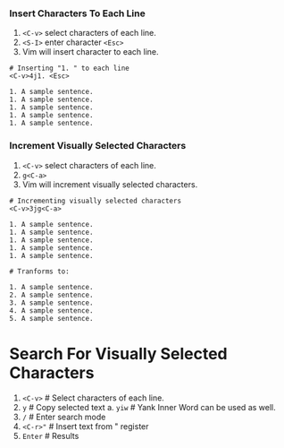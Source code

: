 ### Insert Characters To Each Line

1. `<C-v>` select characters of each line.
2. `<S-I>` enter character `<Esc>`
3. Vim will insert character to each line.

```vim
# Inserting "1. " to each line
<C-v>4j1. <Esc>
```

```text
1. A sample sentence.
1. A sample sentence.
1. A sample sentence.
1. A sample sentence.
1. A sample sentence.
```

### Increment Visually Selected Characters

1. `<C-v>` select characters of each line.
2. `g<C-a>`
3. Vim will increment visually selected characters.

```vim
# Incrementing visually selected characters
<C-v>3jg<C-a>
```

```text
1. A sample sentence.
1. A sample sentence.
1. A sample sentence.
1. A sample sentence.
1. A sample sentence.

# Tranforms to:

1. A sample sentence.
2. A sample sentence.
3. A sample sentence.
4. A sample sentence.
5. A sample sentence.
```

# Search For Visually Selected Characters

1. `<C-v>` # Select characters of each line.
2. `y` # Copy selected text
    a. `yiw` # Yank Inner Word can be used as well.
3. `/` # Enter search mode
4. `<C-r>"` # Insert text from " register
5. `Enter` # Results
